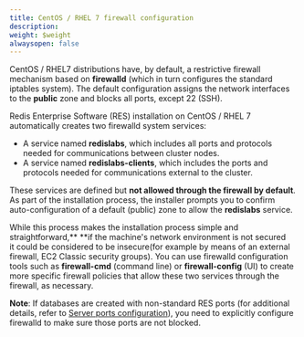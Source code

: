 ```yaml
---
title: CentOS / RHEL 7 firewall configuration
description: 
weight: $weight
alwaysopen: false
---
```

CentOS / RHEL7 distributions have, by default, a restrictive firewall
mechanism based on **firewalld** (which in turn configures the standard
iptables system). The default configuration assigns the network
interfaces to the **public** zone and blocks all ports, except 22 (SSH).

Redis Enterprise Software (RES) installation on CentOS / RHEL 7
automatically creates two firewalld system services:

-   A service named **redislabs**, which includes all ports and
    protocols needed for communications between cluster nodes.
-   A service named **redislabs-clients**, which includes the ports and
    protocols needed for communications external to the cluster.

These services are defined but **not allowed through the firewall by
default**. As part of the installation process, the installer prompts
you to confirm auto-configuration of a default (public) zone to allow
the **redislabs** service.

While this process makes the installation process simple and
straightforward,** **if the machine's network environment is not secured
it could be considered to be insecure(for example by means of an
external firewall, EC2 Classic security groups). You can use firewalld
configuration tools such as **firewall-cmd** (command line) or
**firewall-config** (UI) to create more specific firewall policies that
allow these two services through the firewall, as necessary.

**Note**: If databases are created with non-standard RES ports (for
additional details, refer to [Server ports
configuration](/rs/administering/designing-production/networking/port-configurations/)),
you need to explicitly configure firewalld to make sure those ports are
not blocked.
